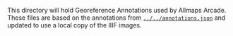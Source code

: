 This directory will hold Georeference Annotations used by Allmaps Arcade. These files are based on the annotations from [`../../annotations.json`](../../annotations.json) and updated to use a local copy of the IIIF images.
